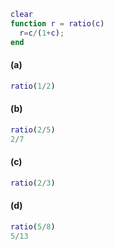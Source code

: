 ```matlab
clear
function r = ratio(c)
  r=c/(1+c);
end
```
#### (a)

```matlab
ratio(1/2)
```

#### (b)

```matlab
ratio(2/5)
2/7
```

#### (c)

```matlab
ratio(2/3)
```

#### (d)

```matlab
ratio(5/8)
5/13
```